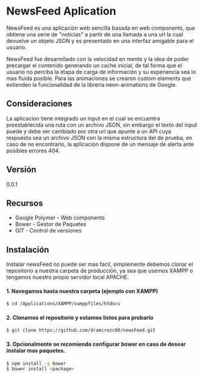 # NewsFeed Aplication

NewsFeed es una aplicación web sencilla basada en web components, que obtiene una serie de "noticias" a partir de una llamada a una url la cual devuelve un objeto JSON y es presentado en una interfaz amigable para el usuario.

NewsFeed fue desarrollado con la velocidad en mente y la idea de poder precargar el contenido generando un caché inicial, de tal forma que el usuario no perciba la etapa de carga de información y su experiencia sea lo mas fluida posible.  Para las animaciones se crearon custom elements que extienden la funcionalidad de la libreria neon-animations de Google.

## Consideraciones

La aplicacion tiene integrado un input en el cual se encuentra preestablecida una ruta con un archivo JSON, sin embargo el texto del  input puede y debe ser cambiado por otra url que apunte a un API cuya respuesta sea un archivo JSON con la misma estructura del de prueba, en caso de no encontrarlo, la aplicacion dispone de un mensaje de alerta ante posibles errores 404.

## Versión
0.0.1

## Recursos

* Google Polymer - Web components
* Bower - Gestor de Paquetes
* GIT - Control de versiones


## Instalación

Instalar newsFeed no puede ser mas facil, simplemente debemos clonar el repositorio a nuestra carpeta de producción, ya sea que usemos XAMPP o tengamos nuestro propio servidor local APACHE.

#### 1. Navegamos hasta nuestra carpeta (ejemplo con XAMPP)
```sh
$ cd /Applications/XAMPP/xamppfiles/htdocs
```
#### 2. Clonamos el repositorio y estamos listos para probarlo
```sh
$ git clone https://github.com/dramirezc90/newsFeed.git
```
#### 3. Opcionalmente se recomienda configurar bower en caso de desear instalar mas paquetes.
```sh
$ npm install -g bower
$ bower install <package>
```
